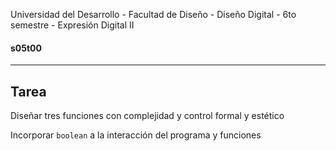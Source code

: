 Universidad del Desarrollo - Facultad de Diseño - Diseño Digital - 6to semestre - Expresión Digital II

#### s05t00

------

## Tarea

Diseñar tres funciones con complejidad y control formal y estético

Incorporar `boolean` a la interacción del programa y funciones
